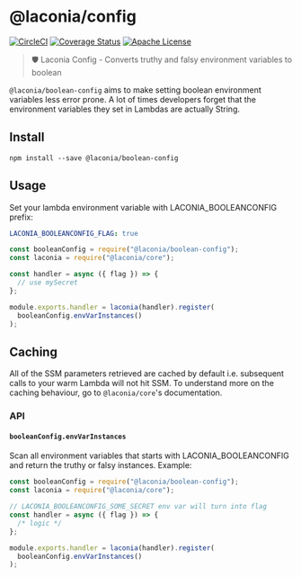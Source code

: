 # @laconia/config

[![CircleCI](https://circleci.com/gh/ceilfors/laconia/tree/master.svg?style=shield)](https://circleci.com/gh/ceilfors/laconia/tree/master)
[![Coverage Status](https://coveralls.io/repos/github/ceilfors/laconia/badge.svg?branch=master)](https://coveralls.io/github/ceilfors/laconia?branch=master)
[![Apache License](https://img.shields.io/badge/license-Apache-blue.svg)](LICENSE)

> 🛡️ Laconia Config - Converts truthy and falsy environment variables to boolean

`@laconia/boolean-config` aims to make setting boolean environment variables less error prone.
A lot of times developers forget that the environment variables they set in Lambdas are actually String.

## Install

```
npm install --save @laconia/boolean-config
```

## Usage

Set your lambda environment variable with LACONIA_BOOLEANCONFIG prefix:

```yml
LACONIA_BOOLEANCONFIG_FLAG: true
```

```js
const booleanConfig = require("@laconia/boolean-config");
const laconia = require("@laconia/core");

const handler = async ({ flag }) => {
  // use mySecret
};

module.exports.handler = laconia(handler).register(
  booleanConfig.envVarInstances()
);
```

## Caching

All of the SSM parameters retrieved are cached by default i.e. subsequent calls to your warm
Lambda will not hit SSM. To understand more on the caching behaviour, go to `@laconia/core`'s
documentation.

### API

#### `booleanConfig.envVarInstances`

Scan all environment variables that starts with LACONIA_BOOLEANCONFIG and
return the truthy or falsy instances.
Example:

```js
const booleanConfig = require("@laconia/boolean-config");
const laconia = require("@laconia/core");

// LACONIA_BOOLEANCONFIG_SOME_SECRET env var will turn into flag
const handler = async ({ flag }) => {
  /* logic */
};

module.exports.handler = laconia(handler).register(
  booleanConfig.envVarInstances()
);
```

